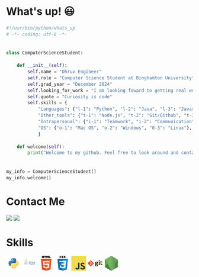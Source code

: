 # What's up! 😃
```python
#!/usr/bin/python/whats_up
# -*- coding: utf-8 -*-


class ComputerScienceStudent:

    def __init__(self):
        self.name = "Dhruv Engineer"
        self.role = "Computer Science Student at Binghamton University"
        self.grad_year = "December 2024"
        self.looking_for_work = "I am looking foward to getting real world experience through an software engineering internship!"
        self.quote = "Curiosity is code"
        self.skills = {
            "Languages": {"l-1": "Python", "l-2": "Java", "l-3": "Javascript", "l-4": "HTML", "l-5": "CSS"},
            "Other_tools": {"t-1": "Node.js", "t-2": "Git/Github", "t-3": "Arduino", "t-4": "Google Cloud"},
            "Intrapersonal": {"i-1": "Teamwork", "i-2": "Communication", "i-3": "Leadership"},
            "OS": {"o-1": "Mac OS", "o-2": "Windows", "0-3": "Linux"},
            }

    def welcome(self):
        print("Welcome to my github. Feel free to look around and contact me!")


my_info = ComputerScienceStudent()
my_info.welcome()
```
# Contact Me 

<a rel="noopener noreferrer" href="https://www.linkedin.com/in/dhruv-engineer/"  target="_blank"><img src="https://img.shields.io/badge/LinkedIn-0077B5?style=for-the-badge&logo=linkedin&logoColor=white"></a>
<a rel="noopener noreferrer" href="mailto:dhruv.engineer24@gmail.com"  target="_blank"><img src="https://img.shields.io/badge/Gmail-EA4335?style=for-the-badge&logo==gmail&logoColor=white"></a>

# Skills

<a><img height="40" width="40" src="https://raw.githubusercontent.com/github/explore/80688e429a7d4ef2fca1e82350fe8e3517d3494d/topics/python/python.png" /></a>
<a><img height="40" width="40" src="https://raw.githubusercontent.com/github/explore/80688e429a7d4ef2fca1e82350fe8e3517d3494d/topics/java/java.png" /></a>
<img height="40" width="40" src="https://raw.githubusercontent.com/github/explore/80688e429a7d4ef2fca1e82350fe8e3517d3494d/topics/html/html.png" />
<img height="40" width="40" src="https://raw.githubusercontent.com/github/explore/80688e429a7d4ef2fca1e82350fe8e3517d3494d/topics/css/css.png" />
<img height="40" width="40" src="https://raw.githubusercontent.com/github/explore/80688e429a7d4ef2fca1e82350fe8e3517d3494d/topics/javascript/javascript.png" />
<img height="40" width="40" src="https://raw.githubusercontent.com/github/explore/80688e429a7d4ef2fca1e82350fe8e3517d3494d/topics/git/git.png" />
<img height="40" width="40" src="https://raw.githubusercontent.com/github/explore/80688e429a7d4ef2fca1e82350fe8e3517d3494d/topics/nodejs/nodejs.png" />




